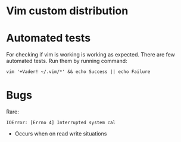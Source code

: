 #  Vim custom distribution

# Automated tests

For checking if vim is working is working as expected. There are few 
automated tests. Run them by running command: 

`vim '+Vader! ~/.vim/*' && echo Success || echo Failure`

# Bugs

Rare:

`IOError: [Errno 4] Interrupted system cal`
  - Occurs when on read write situations


